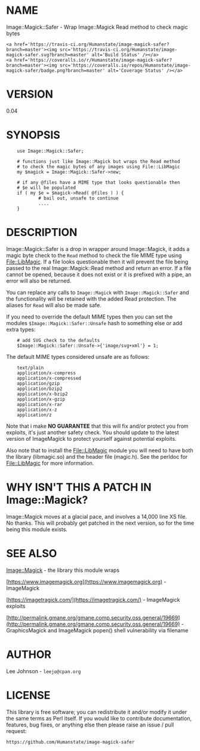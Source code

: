 # NAME

Image::Magick::Safer - Wrap Image::Magick Read method to check magic bytes

<div>

    <a href='https://travis-ci.org/Humanstate/image-magick-safer?branch=master'><img src='https://travis-ci.org/Humanstate/image-magick-safer.svg?branch=master' alt='Build Status' /></a>
    <a href='https://coveralls.io/r/Humanstate/image-magick-safer?branch=master'><img src='https://coveralls.io/repos/Humanstate/image-magick-safer/badge.png?branch=master' alt='Coverage Status' /></a>
</div>

# VERSION

0.04

# SYNOPSIS

        use Image::Magick::Safer;

        # functions just like Image::Magick but wraps the Read method
        # to check the magic bytes of any images using File::LibMagic
        my $magick = Image::Magick::Safer->new;

        # if any @files have a MIME type that looks questionable then
        # $e will be populated
        if ( my $e = $magick->Read( @files ) ) {
                # bail out, unsafe to continue
                ....
        }

# DESCRIPTION

Image::Magick::Safer is a drop in wrapper around Image::Magick, it adds a
magic byte check to the `Read` method to check the file MIME type using
[File::LibMagic](https://metacpan.org/pod/File::LibMagic). If a file looks questionable then it will prevent the file
being passed to the real Image::Magick::Read method and return an error.
If a file cannot be opened, because it does not exist or it is prefixed
with a pipe, an error will also be returned.

You can replace any calls to `Image::Magick` with `Image::Magick::Safer`
and the functionality will be retained with the added Read protection. The
aliases for `Read` will also be made safe.

If you need to override the default MIME types then you can set the modules
`$Image::Magick::Safer::Unsafe` hash to something else or add extra types:

        # add SVG check to the defaults
        $Image::Magick::Safer::Unsafe->{'image/svg+xml'} = 1;

The default MIME types considered unsafe are as follows:

        text/plain
        application/x-compress
        application/x-compressed
        application/gzip
        application/bzip2
        application/x-bzip2
        application/x-gzip
        application/x-rar
        application/x-z
        application/z

Note that i make **NO GUARANTEE** that this will fix and/or protect you from
exploits, it's just another safety check. You should update to the latest
version of ImageMagick to protect yourself against potential exploits.

Also note that to install the [File::LibMagic](https://metacpan.org/pod/File::LibMagic) module you will need to have
both the library (libmagic.so) and the header file (magic.h). See the perldoc
for [File::LibMagic](https://metacpan.org/pod/File::LibMagic) for more information.

# WHY ISN'T THIS A PATCH IN Image::Magick?

Image::Magick moves at a glacial pace, and involves a 14,000 line XS file. No
thanks. This will probably get patched in the next version, so for the time
being this module exists.

# SEE ALSO

[Image::Magick](https://metacpan.org/pod/Image::Magick) - the library this module wraps

[https://www.imagemagick.org](https://www.imagemagick.org) - ImageMagick

[https://imagetragick.com/](https://imagetragick.com/) - ImageMagick exploits

[http://permalink.gmane.org/gmane.comp.security.oss.general/19669](http://permalink.gmane.org/gmane.comp.security.oss.general/19669) -
GraphicsMagick and ImageMagick popen() shell vulnerability via filename

# AUTHOR

Lee Johnson - `leejo@cpan.org`

# LICENSE

This library is free software; you can redistribute it and/or modify it under
the same terms as Perl itself. If you would like to contribute documentation,
features, bug fixes, or anything else then please raise an issue / pull request:

    https://github.com/Humanstate/image-magick-safer

